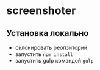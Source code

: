 # screenshoter

## Установка локально
- склонировать реопзиторий
- запустить ```npm install```
- запустить gulp командой ```gulp```
